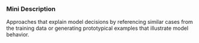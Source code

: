 ### Mini Description

Approaches that explain model decisions by referencing similar cases from the training data or generating prototypical examples that illustrate model behavior.
